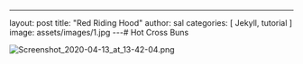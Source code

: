 ---
layout: post
title:  "Red Riding Hood"
author: sal
categories: [ Jekyll, tutorial ]
image: assets/images/1.jpg
---# Hot Cross Buns

![Screenshot_2020-04-13_at_13-42-04.png](image/Screenshot_2020-04-13_at_13-42-04.png)
